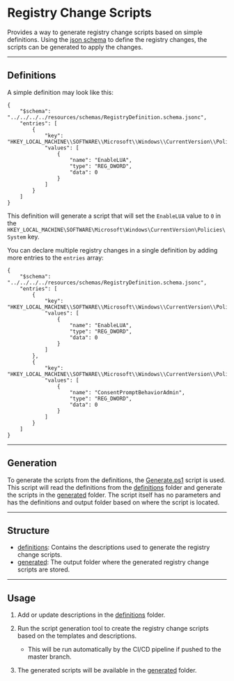 # Registry Change Scripts

Provides a way to generate registry change scripts based on simple definitions.
Using the [json schema](../../../resources/schemas/RegistryDefinition.schema.jsonc) to define the registry changes, the scripts can be generated to apply the changes.

______________________________________________________________________

## Definitions

A simple definition may look like this:

```jsonc
{
    "$schema": "../../../../resources/schemas/RegistryDefinition.schema.jsonc",
    "entries": [
        {
            "key": "HKEY_LOCAL_MACHINE\\SOFTWARE\\Microsoft\\Windows\\CurrentVersion\\Policies\\System",
            "values": [
                {
                    "name": "EnableLUA",
                    "type": "REG_DWORD",
                    "data": 0
                }
            ]
        }
    ]
}
```

This definition will generate a script that will set the `EnableLUA` value to `0` in the `HKEY_LOCAL_MACHINE\SOFTWARE\Microsoft\Windows\CurrentVersion\Policies\System` key.

You can declare multiple registry changes in a single definition by adding more entries to the `entries` array:

```jsonc
{
    "$schema": "../../../../resources/schemas/RegistryDefinition.schema.jsonc",
    "entries": [
        {
            "key": "HKEY_LOCAL_MACHINE\\SOFTWARE\\Microsoft\\Windows\\CurrentVersion\\Policies\\System",
            "values": [
                {
                    "name": "EnableLUA",
                    "type": "REG_DWORD",
                    "data": 0
                }
            ]
        },
        {
            "key": "HKEY_LOCAL_MACHINE\\SOFTWARE\\Microsoft\\Windows\\CurrentVersion\\Policies\\System",
            "values": [
                {
                    "name": "ConsentPromptBehaviorAdmin",
                    "type": "REG_DWORD",
                    "data": 0
                }
            ]
        }
    ]
}
```

______________________________________________________________________

## Generation

To generate the scripts from the definitions, the [Generate.ps1](./Generate.ps1) script is used.
This script will read the definitions from the [definitions](./definitions/) folder and generate the scripts in the [generated](./generated/) folder.
The script itself has no parameters and has the definitions and output folder based on where the script is located.

______________________________________________________________________

## Structure

- [definitions](./definitions/): Contains the descriptions used to generate the registry change scripts.
- [generated](./generated/): The output folder where the generated registry change scripts are stored.

______________________________________________________________________

## Usage

1. Add or update descriptions in the [definitions](./definitions/) folder.

2. Run the script generation tool to create the registry change scripts based on the templates and descriptions.
    - This will be run automatically by the CI/CD pipeline if pushed to the master branch.

3. The generated scripts will be available in the [generated](./generated/) folder.

